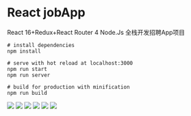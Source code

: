# React jobApp

React 16+Redux+React Router 4 Node.Js 全栈开发招聘App项目
```
# install dependencies
npm install

# serve with hot reload at localhost:3000
npm run start
npm run server

# build for production with minification
npm run build
```

![](http://ww1.sinaimg.cn/large/006ohsoygy1ftwmxme2fbj30ag0ilaa8.jpg)
![](http://ww1.sinaimg.cn/large/006ohsoygy1ftwmxrna4gj30ah0im74p.jpg)
![](http://ww1.sinaimg.cn/large/006ohsoygy1ftwmxvktpvj30af0im3z1.jpg)
![](http://ww1.sinaimg.cn/large/006ohsoygy1ftwmy24a9pj30ar0ipwet.jpg)
![](http://ww1.sinaimg.cn/large/006ohsoygy1ftwmy242zcj30an0isjrm.jpg)
![](http://ww1.sinaimg.cn/large/006ohsoygy1ftwmzgonwuj30ai0ipmxf.jpg)
